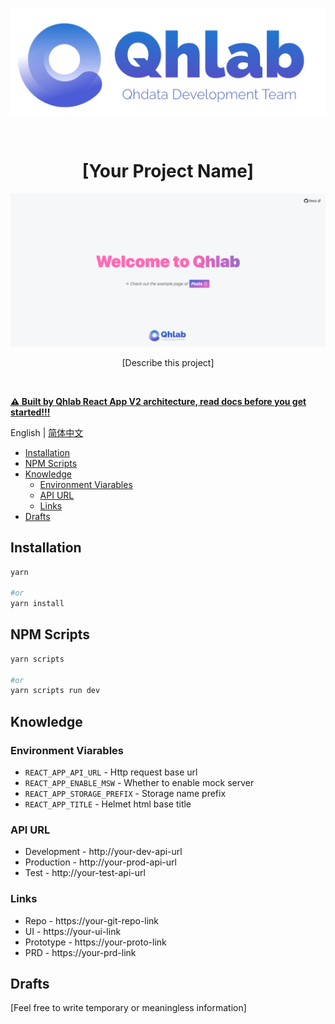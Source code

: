 <p align="center">
  <img src="src/assets/images/logo.png" alt="logo" width="550px" />
</p>

<br />
<h1 align="center">[Your Project Name]</h1>

<p align="center"><img src='screenshot.png' width="600px" /></p>
<p align="center">[Describe this project]</p>
<br />

**[⚠️ Built by Qhlab React App V2 architecture, read docs before you get started!!!](docs/latest/README.md)**

<!-- You can remove multi-language if no need -->
English | [简体中文](README.zh-CN.md)

- [Installation](#installation)
- [NPM Scripts](#npm-scripts)
- [Knowledge](#knowledge)
  - [Environment Viarables](#environment-viarables)
  - [API URL](#api-url)
  - [Links](#links)
- [Drafts](#drafts)

## Installation

```sh
yarn

#or
yarn install
```

## NPM Scripts

```sh
yarn scripts

#or
yarn scripts run dev
```

## Knowledge

### Environment Viarables

- `REACT_APP_API_URL` - Http request base url
- `REACT_APP_ENABLE_MSW` - Whether to enable mock server
- `REACT_APP_STORAGE_PREFIX` - Storage name prefix
- `REACT_APP_TITLE` - Helmet html base title

### API URL

- Development - http://your-dev-api-url
- Production - http://your-prod-api-url
- Test - http://your-test-api-url

### Links

- Repo - https://your-git-repo-link
- UI - https://your-ui-link
- Prototype - https://your-proto-link
- PRD - https://your-prd-link

## Drafts

[Feel free to write temporary or meaningless information]
